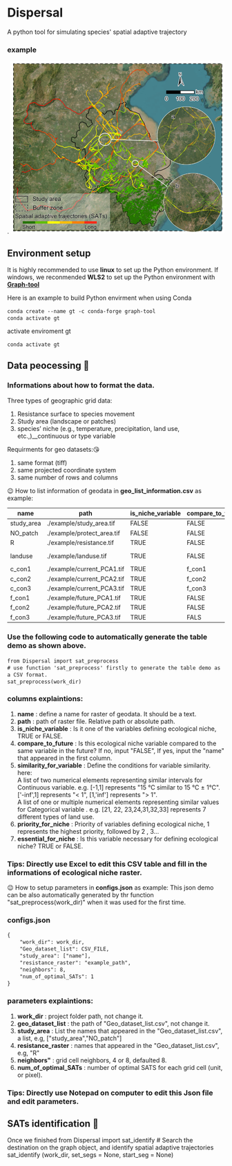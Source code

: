 # __Dispersal__
A python tool for simulating species' spatial adaptive trajectory
### __example__
. <img src="image.png" alt="alt text" width="496" height="400">
## __Environment setup__
It is highly recommended to use __linux__ to set up the Python environment.
If windows, we reconmended __WLS2__ to set up the Python environment with   [__Graph-tool__](https://graph-tool.skewed.de/static/docs/stable/index.html "see Graph-tool")

Here is an example to build Python envirment when using Conda   

    conda create --name gt -c conda-forge graph-tool
    conda activate gt

activate enviroment gt   

    conda activate gt  

## __Data peocessing__  🥹
### Informations about how to format the data.
Three types of geographic grid data:
1. Resistance surface to species movement
2. Study area (landscape or patches)
3. species’ niche (e.g., temperature, precipitation, land use, etc.,)__continuous or type variable

Requirments for geo datasets:😘
1. same format (tiff)
2. same projected coordinate system
3. same number of rows and columns

😉 How to list information of geodata in __geo_list_information.csv__ as example:

| name | path | is_niche_variable | compare_to_future | similarity_for_variable |priority_for_niche | essential_for_niche |
| ----------- | ----------- |------- |------- | -------|------- |------- | 
| study_area | ./example/study_area.tif |FALSE|FALSE|
| NO_patch | ./example/protect_area.tif|FALSE|FALSE|
|R|	./example/resistance.tif|	TRUE|	FALSE|	 ["-inf", 0]|	5|	FALSE|
|landuse|	./example/landuse.tif|	TRUE|	FALSE|	[21, 22, 23,24,31,32,33]|	1|	TRUE|
|c_con1|	./example/current_PCA1.tif|	TRUE|	f_con1|	[-0.4, 0.4]|	2|	TRUE|
|c_con2|	./example/current_PCA2.tif|	TRUE|	f_con2|	[-0.8, 0.8]|	3|	FALSE|
|c_con3|	./example/current_PCA3.tif|	TRUE|	f_con3|	[-1.2, 1.2]|	4|	TRUE|
|f_con1|	./example/future_PCA1.tif|	TRUE|	FALSE	|		
|f_con2|	./example/future_PCA2.tif|	TRUE|	FALSE	|		
|f_con3|	./example/future_PCA3.tif|	TRUE|	FALS    |			

### Use the following code to automatically generate the table demo as shown above.  

    from Dispersal import sat_preprocess
    # use function 'sat_preprocess' firstly to generate the table demo as a CSV format.
    sat_preprocess(work_dir)


### columns explaintions:
1. __name__ : define a name for raster of geodata. It should be a text.  
2. __path__ : path of raster file.   Relative path or absolute path.   
3. __is_niche_variable__ : Is it one of the variables defining ecological niche, TRUE or FALSE.  
4. __compare_to_future__ : Is this ecological niche variable compared to the same variable in the future? If no, input "FALSE", If yes, input the "name" that appeared in the first column.  
5. __similarity_for_variable__ :  Define the conditions for variable similarity. here:  
    A list of two numerical elements representing similar intervals for Continuous variable. e.g. [-1,1] represents "15 ℃ similar to 15 ℃ ± 1℃". ['-inf',1] represents "< 1", [1,'inf'] represents "> 1".  
    A list of one or multiple numerical elements representing similar values for Categorical variable . e.g. [21, 22, 23,24,31,32,33] represents 7 different types of land use.  
6. __priority_for_niche__ : Priority of variables defining ecological niche,  1 represents the highest priority, followed by 2 , 3...
7. __essential_for_niche__ :  Is this variable necessary for defining ecological niche? TRUE or FALSE.

### Tips: Directly use Excel to edit this CSV table and fill in the informations of ecological niche raster.
😉 How to setup parameters in  __configs.json__ as example:
    This json demo can be also automatically generated by thr function "sat_preprocess(work_dir)" when it was used for the first time.  
### configs.json   

    {
        "work_dir": work_dir,
        "Geo_dataset_list": CSV_FILE,
        "study_area": ["name"],
        "resistance_raster": "example_path",
        "neighbors": 8,
        "num_of_optimal_SATs": 1
    }
### parameters explaintions:
1. __work_dir__ : project folder path, not change it.
2. __geo_dataset_list__ : the path of "Geo_dataset_list.csv", not change it.
3. __study_area__ : List the names that appeared in the "Geo_dataset_list.csv", a list, e.g, ["study_area","NO_patch"]  
4. __resistance_raster__ : names that appeared in the "Geo_dataset_list.csv", e.g, "R"
5. __neighbors"__ : grid cell neighbors, 4 or 8, defaulted 8.
5. __num_of_optimal_SATs__ : number of optimal SATS for each grid cell (unit, or pixel).

### Tips: Directly use Notepad on computer to edit this Json file and edit parameters.  

## __SATs identification__  🥹  
Once we finished 
    from Dispersal import sat_identify
    # Search the destination on the graph object, and identify spatial adaptive trajectories
    sat_identify (work_dir, set_segs = None, start_seg = None)

